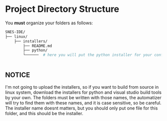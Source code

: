 # Project Directory Structure

You **must** organize your folders as follows:

```sh
SNES-IDE/
├── linux/
    ├── installers/
        ├── README.md
        ├── python/ 
        └──────  # here you will put the python installer for your configured wine.
        
```

## NOTICE

I'm not going to upload the installers, so if you want to build from source in linux system, download the installers for python and visual studio build tools by your own. The folders must be written with those names, the automatizer will try to find them with these names, and it is case sensitive, so be careful. The installer name doesnt matters, but you should only put one file for this folder, and this should be the installer.
